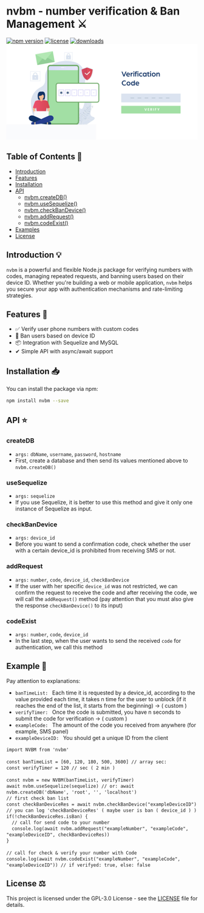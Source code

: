 # nvbm - number verification & Ban Management ⚔️


[![npm version](https://badge.fury.io/js/nvbm.svg)](https://badge.fury.io/js/nvbm)
[![license](https://img.shields.io/npm/l/nvbm.svg)](https://www.npmjs.com/package/nvbm)
[![downloads](https://img.shields.io/npm/dt/nvbm.svg)](https://www.npmjs.com/package/nvbm)
![Logo](./images/verify_number.jpg)



## Table of Contents 📕

- [Introduction](#introduction-)
- [Features](#features-)
- [Installation](#installation-)
- [API](#api-)
  - [nvbm.createDB()](#createDB)
  - [nvbm.useSequelize()](#useSequelize)
  - [nvbm.checkBanDevice()](#checkBanDevice)
  - [nvbm.addRequest()](#addRequest)
  - [nvbm.codeExist()](#codeExist)
- [Examples](#example-)
- [License](#license-️)

## Introduction 💡

`nvbm` is a powerful and flexible Node.js package for verifying numbers with codes, managing repeated requests, and banning users based on their device ID. Whether you're building a web or mobile application, `nvbm` helps you secure your app with authentication mechanisms and rate-limiting strategies.

## Features 🚀

- ✅ Verify user phone numbers with custom codes
- 🚫 Ban users based on device ID
- 📦 Integration with Sequelize and MySQL
- ✔ Simple API with async/await support

## Installation 📥

You can install the package via npm:

```bash
npm install nvbm --save
```

## API ⭐

  ### createDB
  - `args:` `dbName`, `username`, `password`, `hostname`
  - First, create a database and then send its values ​​mentioned above to `nvbm.createDB()`

  ### useSequelize
  - `args:` `sequelize`
  - If you use Sequelize, it is better to use this method and give it only one instance of Sequelize as input.

  ### checkBanDevice
  - `args:` `device_id`
  - Before you want to send a confirmation code, check whether the user with a certain device_id is prohibited from receiving SMS or not.

  ### addRequest
  - `args:` `number`, `code`, `device_id`, `checkBanDevice`
  - If the user with her specific `device_id` was not restricted, we can confirm the request to receive the code and after receiving the code, we will call the `addRequest()` method (pay attention that you must also give the response `checkBanDevice()` to its input)

  ### codeExist
  - `args:` `number`, `code`, `device_id`
  - In the last step, when the user wants to send the received `code` for authentication, we call this method


## Example 📌

Pay attention to explanations:

- `banTimeList: ` Each time it is requested by a device_id, according to the value provided each time, it takes n time for the user to unblock (if it reaches the end of the list, it starts from the beginning) -> ( custom )
- `verifyTimer: ` Once the code is submitted, you have n seconds to submit the code for verification -> ( custom )
- `exampleCode: ` The amount of the code you received from anywhere (for example, SMS panel)
- `exampleDeviceID: ` You should get a unique ID from the client


```JS
import NVBM from 'nvbm'

const banTimeList = [60, 120, 180, 500, 3600] // array sec: 
const verifyTimer = 120 // sec ( 2 min )

const nvbm = new NVBM(banTimeList, verifyTimer)
await nvbm.useSequelize(sequelize) // or: await nvbm.createDB('dbName', 'root', '', 'localhost')
// first check ban list
const checkBanDeviceRes = await nvbm.checkBanDevice("exampleDeviceID") // you can log 'checkBanDeviceRes' ( maybe user is ban ( device_id ) )
if(!checkBanDeviceRes.isBan) {
  // call for send code to your number
  console.log(await nvbm.addRequest("exampleNumber", "exampleCode", "exampleDeviceID", checkBanDeviceRes)) 
}

// call for check & verify your number with Code
console.log(await nvbm.codeExist("exampleNumber", "exampleCode", "exampleDeviceID")) // if verifyed: true, else: false

```



## License ⚖️

This project is licensed under the GPL-3.0 License - see the [LICENSE](./LICENSE) file for details.
